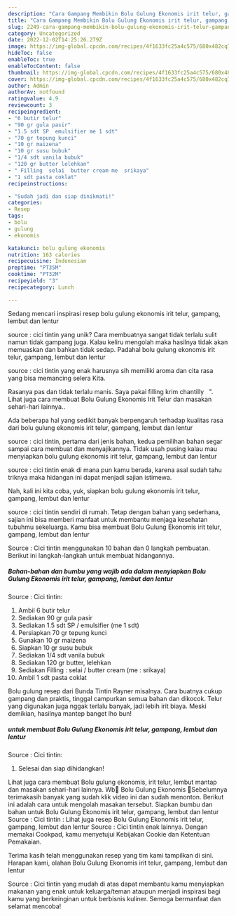 ```yaml
---
description: "Cara Gampang Membikin Bolu Gulung Ekonomis irit telur, gampang, lembut dan lentur  Source : Cici tintin yang Lezat Sekali"
title: "Cara Gampang Membikin Bolu Gulung Ekonomis irit telur, gampang, lembut dan lentur  Source : Cici tintin yang Lezat Sekali"
slug: 2249-cara-gampang-membikin-bolu-gulung-ekonomis-irit-telur-gampang-lembut-dan-lentur-source-cici-tintin-yang-lezat-sekali
category: Uncategorized
date: 2022-12-02T14:25:26.279Z
image: https://img-global.cpcdn.com/recipes/4f1633fc25a4c575/680x482cq70/bolu-gulung-ekonomis-irit-telur-gampang-lembut-dan-lentur-source-cici-tintin-foto-resep-utama.jpg
hideToc: false
enableToc: true
enableTocContent: false
thumbnail: https://img-global.cpcdn.com/recipes/4f1633fc25a4c575/680x482cq70/bolu-gulung-ekonomis-irit-telur-gampang-lembut-dan-lentur-source-cici-tintin-foto-resep-utama.jpg
cover: https://img-global.cpcdn.com/recipes/4f1633fc25a4c575/680x482cq70/bolu-gulung-ekonomis-irit-telur-gampang-lembut-dan-lentur-source-cici-tintin-foto-resep-utama.jpg
author: Admin
authorAv: notfound
ratingvalue: 4.9
reviewcount: 3
recipeingredient:
- "6 butir telur"
- "90 gr gula pasir"
- "1.5 sdt SP  emulsifier me 1 sdt"
- "70 gr tepung kunci"
- "10 gr maizena"
- "10 gr susu bubuk"
- "1/4 sdt vanila bubuk"
- "120 gr butter lelehkan"
- " Filling  selai  butter cream me  srikaya"
- "1 sdt pasta coklat"
recipeinstructions:

- "Sudah jadi dan siap dinikmati!"
categories:
- Resep
tags:
- bolu
- gulung
- ekonomis

katakunci: bolu gulung ekonomis 
nutrition: 163 calories
recipecuisine: Indonesian
preptime: "PT35M"
cooktime: "PT32M"
recipeyield: "3"
recipecategory: Lunch

---
```





Sedang mencari inspirasi resep bolu gulung ekonomis irit telur, gampang, lembut dan lentur

source : cici tintin yang unik? Cara membuatnya sangat tidak terlalu sulit namun tidak gampang juga. Kalau keliru mengolah maka hasilnya tidak akan memuaskan dan bahkan tidak sedap. Padahal bolu gulung ekonomis irit telur, gampang, lembut dan lentur

source : cici tintin yang enak harusnya sih memiliki aroma dan cita rasa yang bisa memancing selera Kita.





Rasanya pas dan tidak terlalu manis. Saya pakai filling krim chantilly ️ ️ ️&#34;. Lihat juga cara membuat Bolu Gulung Ekonomis Irit Telur dan masakan sehari-hari lainnya..

Ada beberapa hal yang sedikit banyak berpengaruh terhadap kualitas rasa dari bolu gulung ekonomis irit telur, gampang, lembut dan lentur

source : cici tintin, pertama dari jenis bahan, kedua pemilihan bahan segar sampai cara membuat dan menyajikannya. Tidak usah pusing kalau mau menyiapkan bolu gulung ekonomis irit telur, gampang, lembut dan lentur

source : cici tintin enak di mana pun kamu berada, karena asal sudah tahu triknya maka hidangan ini dapat menjadi sajian istimewa.






Nah, kali ini kita coba, yuk, siapkan bolu gulung ekonomis irit telur, gampang, lembut dan lentur

source : cici tintin sendiri di rumah. Tetap dengan bahan yang sederhana, sajian ini bisa memberi manfaat untuk membantu menjaga kesehatan tubuhmu sekeluarga. Kamu bisa membuat Bolu Gulung Ekonomis irit telur, gampang, lembut dan lentur

Source : Cici tintin menggunakan 10 bahan dan 0 langkah pembuatan. Berikut ini langkah-langkah untuk membuat hidangannya.

<!--inarticleads1-->

##### Bahan-bahan dan bumbu yang wajib ada dalam menyiapkan Bolu Gulung Ekonomis irit telur, gampang, lembut dan lentur

Source : Cici tintin:

1. Ambil 6 butir telur
1. Sediakan 90 gr gula pasir
1. Sediakan 1.5 sdt SP / emulsifier (me 1 sdt)
1. Persiapkan 70 gr tepung kunci
1. Gunakan 10 gr maizena
1. Siapkan 10 gr susu bubuk
1. Sediakan 1/4 sdt vanila bubuk
1. Sediakan 120 gr butter, lelehkan
1. Sediakan  Filling : selai / butter cream (me : srikaya)
1. Ambil 1 sdt pasta coklat


Bolu gulung resep dari Bunda Tintin Rayner misalnya. Cara buatnya cukup gampang dan praktis, tinggal campurkan semua bahan dan dikocok. Telur yang digunakan juga nggak terlalu banyak, jadi lebih irit biaya. Meski demikian, hasilnya mantep banget lho bun! 

<!--inarticleads2-->

#####  untuk membuat Bolu Gulung Ekonomis irit telur, gampang, lembut dan lentur

Source : Cici tintin:


1. Selesai dan siap dihidangkan!

Lihat juga cara membuat Bolu gulung ekonomis, irit telur, lembut mantap dan masakan sehari-hari lainnya. Wb🧡 Bolu Gulung Ekonomis 🧡Sebelumnya terimakasih banyak yang sudah klik video ini dan sudah menonton. Berikut ini adalah cara untuk mengolah masakan tersebut. Siapkan bumbu dan bahan untuk Bolu Gulung Ekonomis irit telur, gampang, lembut dan lentur Source : Cici tintin : Lihat juga resep Bolu Gulung Ekonomis irit telur, gampang, lembut dan lentur Source : Cici tintin enak lainnya. Dengan memakai Cookpad, kamu menyetujui Kebijakan Cookie dan Ketentuan Pemakaian. 

Terima kasih telah menggunakan resep yang tim kami tampilkan di sini. Harapan kami, olahan Bolu Gulung Ekonomis irit telur, gampang, lembut dan lentur

Source : Cici tintin yang mudah di atas dapat membantu kamu menyiapkan makanan yang enak untuk keluarga/teman ataupun menjadi inspirasi bagi kamu yang berkeinginan untuk berbisnis kuliner. Semoga bermanfaat dan selamat mencoba!
